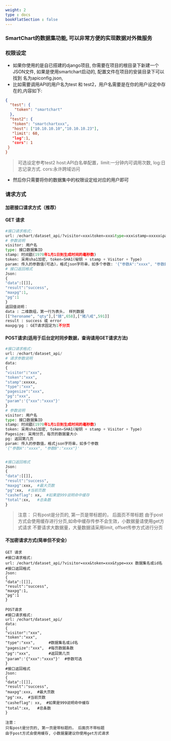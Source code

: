 ```yaml
---
weight: 2
type : docs
bookFlatSection : false
---
```

### SmartChart的数据集功能, 可以非常方便的实现数据对外微服务

### 权限设定
- 如果你使用的是自已搭建的django项目, 你需要在项目的根目录下新建一个JSON文件, 
  如果是使用smartchart启动的, 配置文件在项目的安装目录下可以找到
  名为apiconfig.json, 
- 比如需要调用API的用户名为test 和 test2，用户名需要是在你的用户设定中存在的,内容如下:
```json
{
  "test": {
    "token": "smartchart"
  },
  "test2": {
   "token": "smartchartxxx",
   "host": ["10.10.10.10","10.10.10.23"],
   "limit': 60,
   "log":1,
   "cors": 1
 }
}
```
> 可选设定参考test2
> host:API白名单配置，limit:一分钟内可调用次数, log:日志记录方式. 
> cors:永许跨域访问

- 然后你只需要将你的数据集中的权限设定给对应的用户即可

### 请求方式
#### 加密接口请求方式（推荐）
#### GET 请求
```python
#接口请求格式: 
url: /echart/dataset_api/?visitor=xxx&token=xxx&type=xxx&stamp=xxxxx&param={"xx":"xxx","xx":"xxxx"}
# 参数说明
visitor: 用户名
type: 接口数据集ID
stamp: 时间戳(1970年1月1日到生成时间的毫秒数)
token: 采用sha1加密, token=SHA1(秘钥 + stamp + Visitor + Type)
param: 传入的参数值(可选)，格式json字符串，如多个参数: '{"参数A":"xxxx", "参数B":"xxxx"}'
# 接口返回格式
Json: 
{
"data":[[]],
"result":"success",
"maxpg":1,
"pg":1
}
返回值说明：
data : 二维数组，第一行为表头， 样列数据
[["heroname", "qty"],["镜",658],["猪八戒",591]]
result : success 或 error
maxpg/pg : GET请求固定为1不分页

```

#### POST请求(适用于后台定时同步数据，查询请用GET请求方法)
```python
#接口请求格式:
url: /echart/dataset_api/
# 请求参数说明
data: 
{
"visitor":"xxx",
"token":"xxx",
"stamp":xxxxx,
"type":"xxx",     
"pagesize":"xxx",  
"pg":"xxx",       
"param":'{"xxx":"xxxx"}'  
}
# 参数说明
visitor: 用户名
type: 接口数据集ID
stamp: 时间戳(1970年1月1日到生成时间的毫秒数)
token: 采用sha1加密, token=SHA1(秘钥 + stamp + Visitor + Type)
Pagesize: 采用分页，每页的数据量大小
pg: 返回第几页
param: 传入的参数值，格式json字符串，如多个参数
'{"参数A":"xxxx", "参数B":"xxxx"}'


#接口返回格式
Json: 
{
"data":[[]],
"result":"success",
"maxpg":xxx,  #最大页数
"pg":xx,  #当前页数
"casheflag": xx,  #如果是999说明命中缓存
"total":xx,   #总条数
}

```
>注意：
>只有post是分页的, 第一页是带标题的， 后面页不带标题
>由于post方式会使用缓存进行分页,如命中缓存传参不会生效，小数据量请使用get方式请求
>不要请求大数据量，大量数据请采用limit, offset传参方式进行分页

#### 不加密请求方式(简单但不安全）
```
GET 请求
#接口请求格式: 
url: /echart/dataset_api/?visitor=xxx&token=xxx&type=xxx 数据集名或id名
#接口返回格式
Json: 
{
"data":[[]],
"result":"success",
"maxpg":1,
"pg":1
}

POST请求
#接口请求格式:
url: /echart/dataset_api/
data: 
{
"visitor":"xxx",
"token":"xxx",
"type":"xxx",      #数据集名或id名
"pagesize":"xxx",  #每页数据条数
"pg":"xxx",        #返回第几页
"param":'{"xxx":"xxxx"}'  #参数可选
}
#接口返回格式
Json: 
{
"data":[[]],
"result":"success",
"maxpg":xxx,  #最大页数
"pg":xx,  #当前页数
"casheflag": xx,  #如果是999说明命中缓存
"total":xx,   #总条数
}

注意：
只有post是分页的, 第一页是带标题的， 后面页不带标题
由于post方式会使用缓存, 小数据量建议你使用get方式请求


```